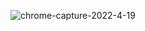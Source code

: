 ![chrome-capture-2022-4-19](https://user-images.githubusercontent.com/67889306/169275134-d4331f57-3fbb-48bd-97dd-62ddd1a08355.gif)
